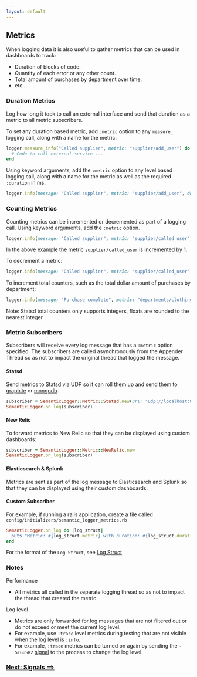 ```yaml
---
layout: default
---
```


## Metrics

When logging data it is also useful to gather metrics that can be used in dashboards to track:

* Duration of blocks of code.
* Quantity of each error or any other count.
* Total amount of purchases by department over time.
* etc...

### Duration Metrics

Log how long it took to call an external interface and send that duration as a metric to all
metric subscribers.

To set any duration based metric, add `:metric` option to any `measure_` logging call,
along with a name for the metric:

~~~ruby
logger.measure_info("Called supplier", metric: "supplier/add_user") do
  # Code to call external service ...
end
~~~

Using keyword arguments, add the `:metric` option to any level based logging call,
along with a name for the metric as well as the required `:duration` in ms.

~~~ruby
logger.info(message: "Called supplier", metric: "supplier/add_user", duration: 100.23)
~~~

### Counting Metrics

Counting metrics can be incremented or decremented as part of a logging call.
Using keyword arguments, add the `:metric` option.

~~~ruby
logger.info(message: "Called supplier", metric: "supplier/called_user")
~~~

In the above example the metric `supplier/called_user` is incremented by 1.

To decrement a metric:

~~~ruby
logger.info(message: "Called supplier", metric: "supplier/called_user", metric_amount: -1)
~~~

To increment total counters, such as the total dollar amount of purchases by department:

~~~ruby
logger.info(message: "Purchase complete", metric: "departments/clothing", metric_amount: 189.42)
~~~

Note: Statsd total counters only supports integers, floats are rounded to the nearest integer.

### Metric Subscribers

Subscribers will receive every log message that has a `:metric` option
specified. The subscribers are called asynchronously from the Appender Thread so
as not to impact the original thread that logged the message.

#### Statsd

Send metrics to [Statsd](https://github.com/quasor/statsd) via UDP so it can roll them up and send them to
[graphite](http://graphite.wikidot.com/) or [mongodb](http://mongodb.org).

~~~ruby
subscriber = SemanticLogger::Metric::Statsd.new(url: "udp://localhost:8125")
SemanticLogger.on_log(subscriber)
~~~

#### New Relic

To forward metrics to New Relic so that they can be displayed using custom dashboards:

~~~ruby
subscriber = SemanticLogger::Metric::NewRelic.new
SemanticLogger.on_log(subscriber)
~~~

#### Elasticsearch & Splunk

Metrics are sent as part of the log message to Elasticsearch and Splunk so that
they can be displayed using their custom dashboards.

#### Custom Subscriber

For example, if running a rails application, create a file called `config/initializers/semantic_logger_metrics.rb`

~~~ruby
SemanticLogger.on_log do |log_struct|
  puts "Metric: #{log_struct.metric} with duration: #{log_struct.duration}ms"
end
~~~

For the format of the `Log Struct`, see [Log Struct](log_struct.html)

### Notes

Performance

* All metrics all called in the separate logging thread so as not to impact the thread that created
the metric.

Log level

* Metrics are only forwarded for log messages that are not filtered out or do not exceed or meet the current log level.
* For example, use `:trace` level metrics during testing that are not visible when the log level is `:info`.
* For example, `:trace` metrics can be turned on again by sending the `-SIGUSR2` [signal](signals.html) to the process to change the log level.

### [Next: Signals ==>](signals.html)
